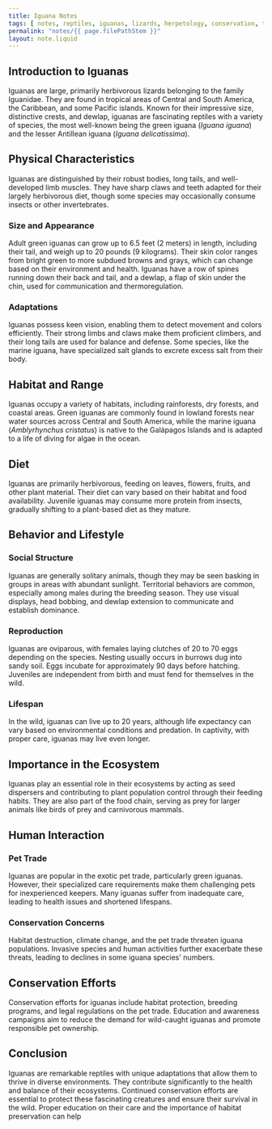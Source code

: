 ```yaml
---
title: Iguana Notes
tags: [ notes, reptiles, iguanas, lizards, herpetology, conservation, tropical ecosystems ]
permalink: "notes/{{ page.filePathStem }}"
layout: note.liquid
---
```


## Introduction to Iguanas

Iguanas are large, primarily herbivorous lizards belonging to the family Iguanidae. They are found in tropical areas of Central and South America, the Caribbean, and some Pacific islands. Known for their impressive size, distinctive crests, and dewlap, iguanas are fascinating reptiles with a variety of species, the most well-known being the green iguana (_Iguana iguana_) and the lesser Antillean iguana (_Iguana delicatissima_).

## Physical Characteristics

Iguanas are distinguished by their robust bodies, long tails, and well-developed limb muscles. They have sharp claws and teeth adapted for their largely herbivorous diet, though some species may occasionally consume insects or other invertebrates.

### Size and Appearance

Adult green iguanas can grow up to 6.5 feet (2 meters) in length, including their tail, and weigh up to 20 pounds (9 kilograms). Their skin color ranges from bright green to more subdued browns and grays, which can change based on their environment and health. Iguanas have a row of spines running down their back and tail, and a dewlap, a flap of skin under the chin, used for communication and thermoregulation.

### Adaptations

Iguanas possess keen vision, enabling them to detect movement and colors efficiently. Their strong limbs and claws make them proficient climbers, and their long tails are used for balance and defense. Some species, like the marine iguana, have specialized salt glands to excrete excess salt from their body.

## Habitat and Range

Iguanas occupy a variety of habitats, including rainforests, dry forests, and coastal areas. Green iguanas are commonly found in lowland forests near water sources across Central and South America, while the marine iguana (_Amblyrhynchus cristatus_) is native to the Galápagos Islands and is adapted to a life of diving for algae in the ocean.

## Diet

Iguanas are primarily herbivorous, feeding on leaves, flowers, fruits, and other plant material. Their diet can vary based on their habitat and food availability. Juvenile iguanas may consume more protein from insects, gradually shifting to a plant-based diet as they mature.

## Behavior and Lifestyle

### Social Structure

Iguanas are generally solitary animals, though they may be seen basking in groups in areas with abundant sunlight. Territorial behaviors are common, especially among males during the breeding season. They use visual displays, head bobbing, and dewlap extension to communicate and establish dominance.

### Reproduction

Iguanas are oviparous, with females laying clutches of 20 to 70 eggs depending on the species. Nesting usually occurs in burrows dug into sandy soil. Eggs incubate for approximately 90 days before hatching. Juveniles are independent from birth and must fend for themselves in the wild.

### Lifespan

In the wild, iguanas can live up to 20 years, although life expectancy can vary based on environmental conditions and predation. In captivity, with proper care, iguanas may live even longer.

## Importance in the Ecosystem

Iguanas play an essential role in their ecosystems by acting as seed dispersers and contributing to plant population control through their feeding habits. They are also part of the food chain, serving as prey for larger animals like birds of prey and carnivorous mammals.

## Human Interaction

### Pet Trade

Iguanas are popular in the exotic pet trade, particularly green iguanas. However, their specialized care requirements make them challenging pets for inexperienced keepers. Many iguanas suffer from inadequate care, leading to health issues and shortened lifespans.

### Conservation Concerns

Habitat destruction, climate change, and the pet trade threaten iguana populations. Invasive species and human activities further exacerbate these threats, leading to declines in some iguana species' numbers.

## Conservation Efforts

Conservation efforts for iguanas include habitat protection, breeding programs, and legal regulations on the pet trade. Education and awareness campaigns aim to reduce the demand for wild-caught iguanas and promote responsible pet ownership.

## Conclusion

Iguanas are remarkable reptiles with unique adaptations that allow them to thrive in diverse environments. They contribute significantly to the health and balance of their ecosystems. Continued conservation efforts are essential to protect these fascinating creatures and ensure their survival in the wild. Proper education on their care and the importance of habitat preservation can help
